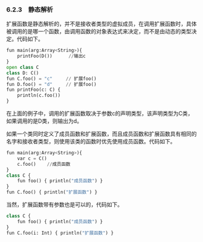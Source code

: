 ### 6.2.3　静态解析

扩展函数是静态解析的，并不是接收者类型的虚拟成员，在调用扩展函数时，具体被调用的是哪一个函数，由调用函数的对象表达式来决定，而不是由动态的类型决定。代码如下。

```python
fun main(arg:Array<String>){
    printFoo(D())      //输出c
}
open class C
class D: C()
fun C.foo() = "c"     // 扩展foo()
fun D.foo() = "d"     // 扩展foo()
fun printFoo(c: C) {
    println(c.foo())  
}
```

在上面的例子中，调用的扩展函数取决于参数c的声明类型，该声明类型为C类，如果调用的是D类，则输出为d。

如果一个类同时定义了成员函数和扩展函数，而且成员函数和扩展函数具有相同的名字和接收者类型，则使用该类的函数时优先使用成员函数。代码如下。

```python
fun main(arg:Array<String>){
    var c = C()
    c.foo()    //成员函数
}
class C {
    fun foo() { println("成员函数") }
}
fun C.foo() { println("扩展函数") }
```

当然，扩展函数带有参数也是可以的，代码如下。

```python
class C {
    fun foo() { println("成员函数") }
}
fun C.foo(i: Int) { println("扩展函数") }
```

